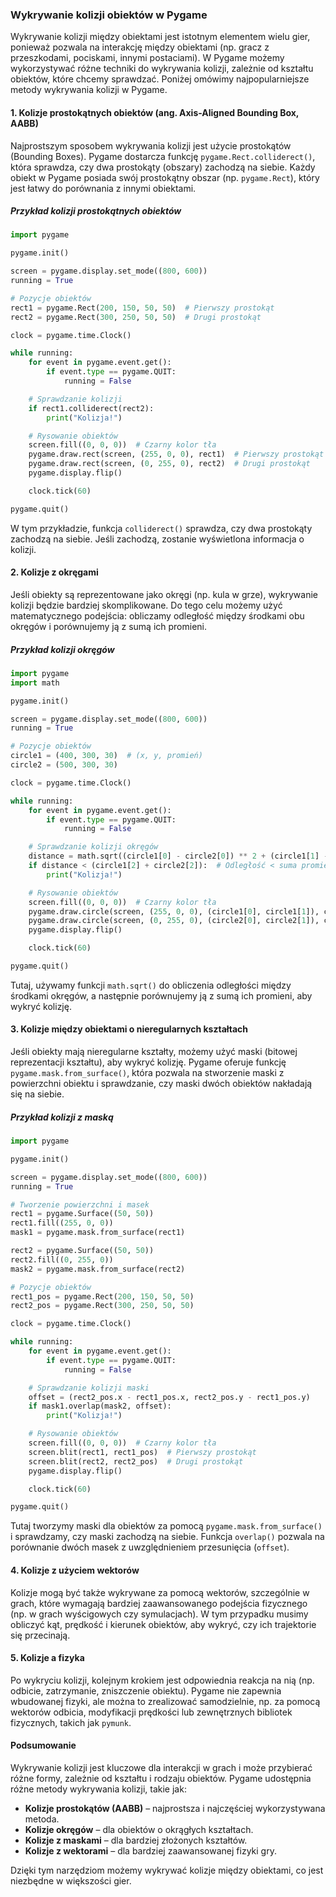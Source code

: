 ### Wykrywanie kolizji obiektów w Pygame

Wykrywanie kolizji między obiektami jest istotnym elementem wielu gier, ponieważ pozwala na interakcję między obiektami (np. gracz z przeszkodami, pociskami, innymi postaciami). W Pygame możemy wykorzystywać różne techniki do wykrywania kolizji, zależnie od kształtu obiektów, które chcemy sprawdzać. Poniżej omówimy najpopularniejsze metody wykrywania kolizji w Pygame.

#### **1. Kolizje prostokątnych obiektów (ang. Axis-Aligned Bounding Box, AABB)**

Najprostszym sposobem wykrywania kolizji jest użycie prostokątów (Bounding Boxes). Pygame dostarcza funkcję `pygame.Rect.colliderect()`, która sprawdza, czy dwa prostokąty (obszary) zachodzą na siebie. Każdy obiekt w Pygame posiada swój prostokątny obszar (np. `pygame.Rect`), który jest łatwy do porównania z innymi obiektami.

##### **Przykład kolizji prostokątnych obiektów**
```python
import pygame

pygame.init()

screen = pygame.display.set_mode((800, 600))
running = True

# Pozycje obiektów
rect1 = pygame.Rect(200, 150, 50, 50)  # Pierwszy prostokąt
rect2 = pygame.Rect(300, 250, 50, 50)  # Drugi prostokąt

clock = pygame.time.Clock()

while running:
    for event in pygame.event.get():
        if event.type == pygame.QUIT:
            running = False

    # Sprawdzanie kolizji
    if rect1.colliderect(rect2):
        print("Kolizja!")

    # Rysowanie obiektów
    screen.fill((0, 0, 0))  # Czarny kolor tła
    pygame.draw.rect(screen, (255, 0, 0), rect1)  # Pierwszy prostokąt
    pygame.draw.rect(screen, (0, 255, 0), rect2)  # Drugi prostokąt
    pygame.display.flip()

    clock.tick(60)

pygame.quit()
```
W tym przykładzie, funkcja `colliderect()` sprawdza, czy dwa prostokąty zachodzą na siebie. Jeśli zachodzą, zostanie wyświetlona informacja o kolizji.

#### **2. Kolizje z okręgami**

Jeśli obiekty są reprezentowane jako okręgi (np. kula w grze), wykrywanie kolizji będzie bardziej skomplikowane. Do tego celu możemy użyć matematycznego podejścia: obliczamy odległość między środkami obu okręgów i porównujemy ją z sumą ich promieni.

##### **Przykład kolizji okręgów**
```python
import pygame
import math

pygame.init()

screen = pygame.display.set_mode((800, 600))
running = True

# Pozycje obiektów
circle1 = (400, 300, 30)  # (x, y, promień)
circle2 = (500, 300, 30)

clock = pygame.time.Clock()

while running:
    for event in pygame.event.get():
        if event.type == pygame.QUIT:
            running = False

    # Sprawdzanie kolizji okręgów
    distance = math.sqrt((circle1[0] - circle2[0]) ** 2 + (circle1[1] - circle2[1]) ** 2)
    if distance < (circle1[2] + circle2[2]):  # Odległość < suma promieni
        print("Kolizja!")

    # Rysowanie obiektów
    screen.fill((0, 0, 0))  # Czarny kolor tła
    pygame.draw.circle(screen, (255, 0, 0), (circle1[0], circle1[1]), circle1[2])  # Pierwszy okrąg
    pygame.draw.circle(screen, (0, 255, 0), (circle2[0], circle2[1]), circle2[2])  # Drugi okrąg
    pygame.display.flip()

    clock.tick(60)

pygame.quit()
```
Tutaj, używamy funkcji `math.sqrt()` do obliczenia odległości między środkami okręgów, a następnie porównujemy ją z sumą ich promieni, aby wykryć kolizję.

#### **3. Kolizje między obiektami o nieregularnych kształtach**

Jeśli obiekty mają nieregularne kształty, możemy użyć maski (bitowej reprezentacji kształtu), aby wykryć kolizję. Pygame oferuje funkcję `pygame.mask.from_surface()`, która pozwala na stworzenie maski z powierzchni obiektu i sprawdzanie, czy maski dwóch obiektów nakładają się na siebie.

##### **Przykład kolizji z maską**
```python
import pygame

pygame.init()

screen = pygame.display.set_mode((800, 600))
running = True

# Tworzenie powierzchni i masek
rect1 = pygame.Surface((50, 50))
rect1.fill((255, 0, 0))
mask1 = pygame.mask.from_surface(rect1)

rect2 = pygame.Surface((50, 50))
rect2.fill((0, 255, 0))
mask2 = pygame.mask.from_surface(rect2)

# Pozycje obiektów
rect1_pos = pygame.Rect(200, 150, 50, 50)
rect2_pos = pygame.Rect(300, 250, 50, 50)

clock = pygame.time.Clock()

while running:
    for event in pygame.event.get():
        if event.type == pygame.QUIT:
            running = False

    # Sprawdzanie kolizji maski
    offset = (rect2_pos.x - rect1_pos.x, rect2_pos.y - rect1_pos.y)
    if mask1.overlap(mask2, offset):
        print("Kolizja!")

    # Rysowanie obiektów
    screen.fill((0, 0, 0))  # Czarny kolor tła
    screen.blit(rect1, rect1_pos)  # Pierwszy prostokąt
    screen.blit(rect2, rect2_pos)  # Drugi prostokąt
    pygame.display.flip()

    clock.tick(60)

pygame.quit()
```
Tutaj tworzymy maski dla obiektów za pomocą `pygame.mask.from_surface()` i sprawdzamy, czy maski zachodzą na siebie. Funkcja `overlap()` pozwala na porównanie dwóch masek z uwzględnieniem przesunięcia (`offset`).

#### **4. Kolizje z użyciem wektorów**

Kolizje mogą być także wykrywane za pomocą wektorów, szczególnie w grach, które wymagają bardziej zaawansowanego podejścia fizycznego (np. w grach wyścigowych czy symulacjach). W tym przypadku musimy obliczyć kąt, prędkość i kierunek obiektów, aby wykryć, czy ich trajektorie się przecinają.

#### **5. Kolizje a fizyka**

Po wykryciu kolizji, kolejnym krokiem jest odpowiednia reakcja na nią (np. odbicie, zatrzymanie, zniszczenie obiektu). Pygame nie zapewnia wbudowanej fizyki, ale można to zrealizować samodzielnie, np. za pomocą wektorów odbicia, modyfikacji prędkości lub zewnętrznych bibliotek fizycznych, takich jak `pymunk`.

#### **Podsumowanie**

Wykrywanie kolizji jest kluczowe dla interakcji w grach i może przybierać różne formy, zależnie od kształtu i rodzaju obiektów. Pygame udostępnia różne metody wykrywania kolizji, takie jak:
- **Kolizje prostokątów (AABB)** – najprostsza i najczęściej wykorzystywana metoda.
- **Kolizje okręgów** – dla obiektów o okrągłych kształtach.
- **Kolizje z maskami** – dla bardziej złożonych kształtów.
- **Kolizje z wektorami** – dla bardziej zaawansowanej fizyki gry.

Dzięki tym narzędziom możemy wykrywać kolizje między obiektami, co jest niezbędne w większości gier.
